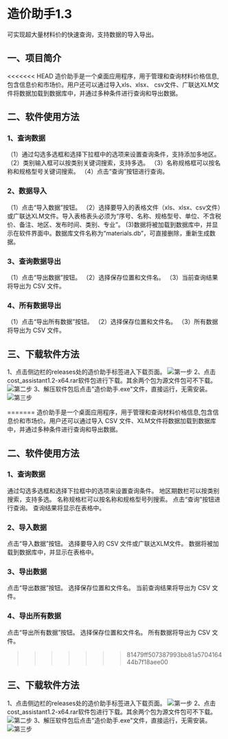 # 造价助手1.3
可实现超大量材料价的快速查询，支持数据的导入导出。
## 一、项目简介
<<<<<<< HEAD
造价助手是一个桌面应用程序，用于管理和查询材料价格信息,包含信息价和市场价。用户还可以通过导入xls、xlsx、 csv文件、广联达XLM文件将数据加载到数据库中，并通过多种条件进行查询和导出数据。
## 二、软件使用方法
### 1、查询数据
（1）通过勾选多选框和选择下拉框中的选项来设置查询条件，支持添加多地区。
（2）类别输入框可以按类别关键词搜索，支持多选。
（3）名称规格框可以按名称和规格型号关键词搜索。
（4）点击“查询”按钮进行查询。
### 2、数据导入
（1）点击“导入数据”按钮。
（2）选择要导入的表格文件（xls、xlsx、csv文件）或广联达XLM文件。导入表格表头必须为“序号、名称、规格型号、单位、不含税价、备注、地区、发布时间、类别、专业”。
 (3)数据将被加载到数据库中，并显示在软件界面中。数据库文件名称为“materials.db”，可直接删除，重新生成数据。
### 3、查询数据导出
（1）点击“导出数据”按钮。
（2）选择保存位置和文件名。
（3）当前查询结果将导出为 CSV 文件。
### 4、所有数据导出
（1）点击“导出所有数据”按钮。
（2）选择保存位置和文件名。
（3）所有数据将导出为 CSV 文件。

## 三、下载软件方法
1、点击侧边栏的releases处的造价助手标签进入下载页面。
![第一步](https://github.com/lialia691/cost_assistant/assets/26684027/72c81d44-684d-410c-b0fc-28900a1695a3)
2、点击cost_assistant1.2-x64.rar软件包进行下载。其余两个包为源文件包可不下载。
![第二步](https://github.com/lialia691/cost_assistant/assets/26684027/a64a0b40-43e2-4c00-9f12-25b528b1f368)
3、解压软件包后点击"造价助手.exe"文件，直接运行，无需安装。
![第三步](https://github.com/lialia691/cost_assistant/assets/26684027/a5e61fdf-eae9-424d-ad10-f7396079817b)


=======
造价助手是一个桌面应用程序，用于管理和查询材料价格信息,包含信息价和市场价。用户还可以通过导入 CSV 文件、XLM文件将数据加载到数据库中，并通过多种条件进行查询和导出数据。
## 二、软件使用方法
### 1、查询数据
通过勾选多选框和选择下拉框中的选项来设置查询条件。
地区期数栏可以按类别搜索，支持多选。
名称规格栏可以按名称和规格型号列搜索。
点击“查询”按钮进行查询。
查询结果将显示在表格中。
### 2、导入数据
点击“导入数据”按钮。
选择要导入的 CSV 文件或广联达XLM文件。
数据将被加载到数据库中，并显示在表格中。
### 3、导出数据
点击“导出数据”按钮。
选择保存位置和文件名。
当前查询结果将导出为 CSV 文件。
### 4、导出所有数据
点击“导出所有数据”按钮。
选择保存位置和文件名。
所有数据将导出为 CSV 文件。
>>>>>>> 81479ff507387993bb81a570416444b7f18aee00

## 三、下载软件方法
1、点击侧边栏的releases处的造价助手标签进入下载页面。
![第一步](https://github.com/lialia691/cost_assistant/assets/26684027/72c81d44-684d-410c-b0fc-28900a1695a3)
2、点击cost_assistant1.2-x64.rar软件包进行下载。其余两个包为源文件包可不下载。
![第二步](https://github.com/lialia691/cost_assistant/assets/26684027/a64a0b40-43e2-4c00-9f12-25b528b1f368)
3、解压软件包后点击"造价助手.exe"文件，直接运行，无需安装。
![第三步](https://github.com/lialia691/cost_assistant/assets/26684027/a5e61fdf-eae9-424d-ad10-f7396079817b)



